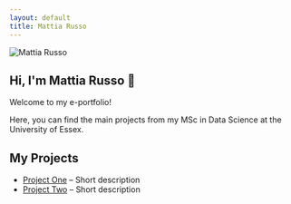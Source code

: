 ```yaml
---
layout: default
title: Mattia Russo
---
```

![Mattia Russo](/assets/img/Foto.png)

## Hi, I'm Mattia Russo 👋

Welcome to my e-portfolio!  

Here, you can find the main projects from my MSc in Data Science at the University of Essex.

## My Projects

- [Project One]() – Short description
- [Project Two]() – Short description
